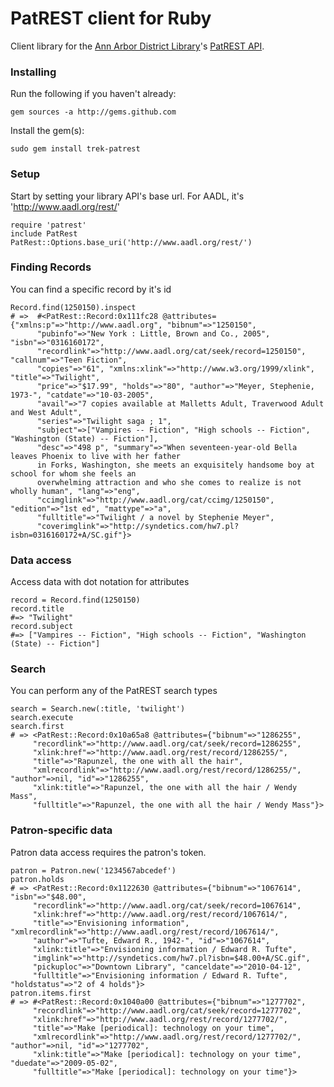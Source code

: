 # PatREST client for Ruby
Client library for the [Ann Arbor District Library](http://www.aadl.org)'s [PatREST API](http://www.blyberg.net/downloads/patrest_1.3_overview.pdf).

### Installing
Run the following if you haven't already:

    gem sources -a http://gems.github.com
Install the gem(s):

    sudo gem install trek-patrest

### Setup
Start by setting your library API's base url. For AADL, it's 'http://www.aadl.org/rest/'

    require 'patrest'
    include PatRest
    PatRest::Options.base_uri('http://www.aadl.org/rest/')
    
### Finding Records
You can find a specific record by it's id

    Record.find(1250150).inspect
    # =>  #<PatRest::Record:0x111fc28 @attributes={"xmlns:p"=>"http://www.aadl.org", "bibnum"=>"1250150", 
          "pubinfo"=>"New York : Little, Brown and Co., 2005", "isbn"=>"0316160172", 
          "recordlink"=>"http://www.aadl.org/cat/seek/record=1250150", "callnum"=>"Teen Fiction", 
          "copies"=>"61", "xmlns:xlink"=>"http://www.w3.org/1999/xlink", "title"=>"Twilight", 
          "price"=>"$17.99", "holds"=>"80", "author"=>"Meyer, Stephenie, 1973-", "catdate"=>"10-03-2005", 
          "avail"=>"7 copies available at Malletts Adult, Traverwood Adult and West Adult", 
          "series"=>"Twilight saga ; 1", 
          "subject"=>["Vampires -- Fiction", "High schools -- Fiction", "Washington (State) -- Fiction"], 
          "desc"=>"498 p", "summary"=>"When seventeen-year-old Bella leaves Phoenix to live with her father 
          in Forks, Washington, she meets an exquisitely handsome boy at school for whom she feels an 
          overwhelming attraction and who she comes to realize is not wholly human", "lang"=>"eng", 
          "ccimglink"=>"http://www.aadl.org/cat/ccimg/1250150", "edition"=>"1st ed", "mattype"=>"a", 
          "fulltitle"=>"Twilight / a novel by Stephenie Meyer", 
          "coverimglink"=>"http://syndetics.com/hw7.pl?isbn=0316160172+A/SC.gif"}>
    
### Data access
Access data with dot notation for attributes

    record = Record.find(1250150)
    record.title
    #=> "Twilight"
    record.subject
    #=> ["Vampires -- Fiction", "High schools -- Fiction", "Washington (State) -- Fiction"]

### Search
You can perform any of the PatREST search types

    search = Search.new(:title, 'twilight')
    search.execute
    search.first
    # => <PatRest::Record:0x10a65a8 @attributes={"bibnum"=>"1286255", 
         "recordlink"=>"http://www.aadl.org/cat/seek/record=1286255", 
         "xlink:href"=>"http://www.aadl.org/rest/record/1286255/", 
         "title"=>"Rapunzel, the one with all the hair", 
         "xmlrecordlink"=>"http://www.aadl.org/rest/record/1286255/", "author"=>nil, "id"=>"1286255", 
         "xlink:title"=>"Rapunzel, the one with all the hair / Wendy Mass", 
         "fulltitle"=>"Rapunzel, the one with all the hair / Wendy Mass"}>
    
### Patron-specific data
Patron data access requires the patron's token.

    patron = Patron.new('1234567abcedef')
    patron.holds
    # => <PatRest::Record:0x1122630 @attributes={"bibnum"=>"1067614", "isbn"=>"$48.00", 
         "recordlink"=>"http://www.aadl.org/cat/seek/record=1067614", 
         "xlink:href"=>"http://www.aadl.org/rest/record/1067614/", 
         "title"=>"Envisioning information", "xmlrecordlink"=>"http://www.aadl.org/rest/record/1067614/", 
         "author"=>"Tufte, Edward R., 1942-", "id"=>"1067614", 
         "xlink:title"=>"Envisioning information / Edward R. Tufte", 
         "imglink"=>"http://syndetics.com/hw7.pl?isbn=$48.00+A/SC.gif", 
         "pickuploc"=>"Downtown Library", "canceldate"=>"2010-04-12", 
         "fulltitle"=>"Envisioning information / Edward R. Tufte", "holdstatus"=>"2 of 4 holds"}>
    patron.items.first
    # => #<PatRest::Record:0x1040a00 @attributes={"bibnum"=>"1277702", 
         "recordlink"=>"http://www.aadl.org/cat/seek/record=1277702", 
         "xlink:href"=>"http://www.aadl.org/rest/record/1277702/", 
         "title"=>"Make [periodical]: technology on your time", 
         "xmlrecordlink"=>"http://www.aadl.org/rest/record/1277702/", "author"=>nil, "id"=>"1277702", 
         "xlink:title"=>"Make [periodical]: technology on your time", "duedate"=>"2009-05-02", 
         "fulltitle"=>"Make [periodical]: technology on your time"}>
    
    
    